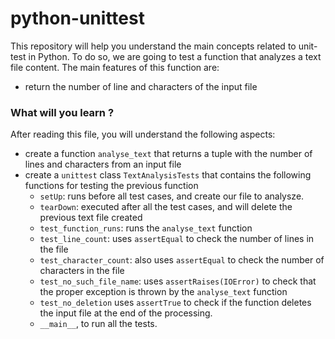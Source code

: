 # python-unittest  
This repository will help you understand the main concepts related to unit-test in Python. 
To do so, we are going to test a function that analyzes a text file content. The main features 
of this function are:
* return the number of line and characters of the input file  

### What will you learn ?
After reading this file, you will understand the following aspects:
* create a function ``analyse_text`` that returns a tuple with the number of lines and characters from an input file
* create a ``unittest`` class ``TextAnalysisTests`` that contains the following functions for testing the previous function
  - ``setUp``: runs before all test cases, and create our file to analysze.
  - ``tearDown``: executed after all the test cases, and will delete the previous text file created
  - ``test_function_runs``: runs the ``analyse_text`` function
  - ``test_line_count``: uses ``assertEqual`` to check the number of lines in the file
  - ``test_character_count``: also uses ``assertEqual`` to check the number of characters in the file
  - ``test_no_such_file_name``: uses ``assertRaises(IOError)`` to check that the proper exception is thrown by the ``analyse_text`` function
  - ``test_no_deletion`` uses ``assertTrue`` to check if the function deletes the input file at the end of the processing.  
  - ``__main__``, to run all the tests.  
  
